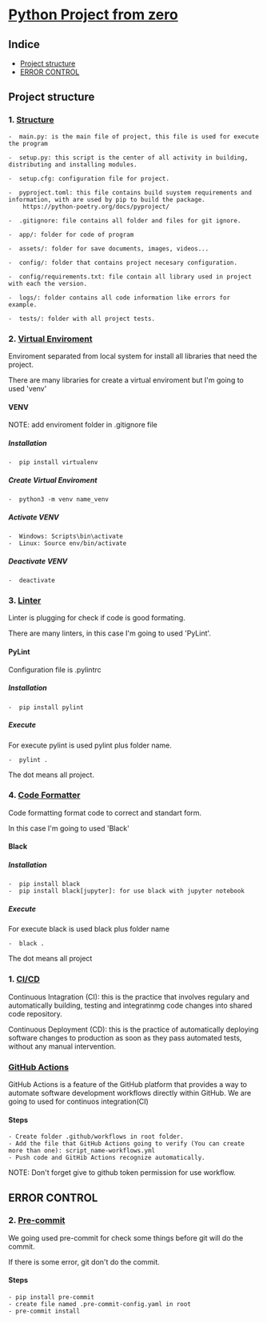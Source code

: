 # **<ins>Python Project from zero</ins>**

## Indice
	
- [Project structure](#Project-structure)
- [ERROR CONTROL](##error-control)

## Project structure

### 1. **<ins>Structure</ins>**

	-  main.py: is the main file of project, this file is used for execute the program

	-  setup.py: this script is the center of all activity in building, distributing and installing modules.

	-  setup.cfg: configuration file for project.

	-  pyproject.toml: this file contains build suystem requirements and information, with are used by pip to build the package. 
		https://python-poetry.org/docs/pyproject/ 

	-  .gitignore: file contains all folder and files for git ignore.

	-  app/: folder for code of program
	
	-  assets/: folder for save documents, images, videos...
	
	-  config/: folder that contains project necesary configuration.

	-  config/requirements.txt: file contain all library used in project with each the version.

	-  logs/: folder contains all code information like errors for example.

	-  tests/: folder with all project tests.


### **2. <ins>Virtual Enviroment</ins>**

Enviroment separated from local system for install all libraries that need the project.

There are many libraries for create a virtual enviroment but I'm going to used 'venv'

#### **VENV**

NOTE: add enviroment folder in .gitignore file


##### **Installation**

	-  pip install virtualenv

##### **Create Virtual Enviroment**

	-  python3 -m venv name_venv

##### **Activate VENV**
	
	-  Windows: Scripts\bin\activate
	-  Linux: Source env/bin/activate

##### **Deactivate VENV**

	-  deactivate

### **3. <ins>Linter</ins>**

Linter is plugging for check if code is good formating.

There are many linters, in this case I'm going to used 'PyLint'.

#### **PyLint**

Configuration file is .pylintrc

##### **Installation**

	-  pip install pylint

##### **Execute**

For execute pylint is used pylint plus folder name.  

	-  pylint . 

The dot means all project.

### **4. <ins>Code Formatter</ins>**

Code formatting format code to correct and standart form.
 
In this case I'm going to used 'Black'

#### **Black**

##### **Installation**

	-  pip install black
	-  pip install black[jupyter]: for use black with jupyter notebook

##### **Execute**

For execute black is used black plus folder name

	-  black .

The dot means all project

### **1. <ins>CI/CD</ins>**

Continuous Intagration (CI): this is the practice that involves regulary  and automatically building, testing and integratinmg code changes into shared code repository.

Continuous Deployment (CD): this is the practice of automatically deploying software changes to production as soon as they pass automated tests, without any manual intervention.

### **<ins>GitHub Actions</ins>**

GitHub Actions is a feature of the GitHub platform that provides a way to automate software development workflows directly within GitHub.
We are going to used for continuos integration(CI)

#### **Steps**

	- Create folder .github/workflows in root folder.
	- Add the file that GitHub Actions going to verify (You can create more than one): script_name-workflows.yml
	- Push code and GitHib Actions recognize automatically.

NOTE: Don't forget give to github token permission for use workflow.

## ERROR CONTROL

### **2. <ins>Pre-commit</ins>**

We going used pre-commit for check some things before git will do the commit.

If there is some error, git don't do the commit.

#### **Steps**

	- pip install pre-commit
	- create file named .pre-commit-config.yaml in root
	- pre-commit install    

